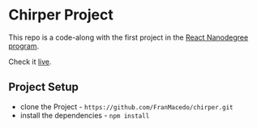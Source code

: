 # Chirper Project

This repo is a code-along with the first project in the [React Nanodegree program](https://www.udacity.com/course/react-nanodegree--nd019).

Check it [live](https://franmacedo.github.io/chirper/).
## Project Setup

* clone the Project - `https://github.com/FranMacedo/chirper.git`
* install the dependencies - `npm install`
